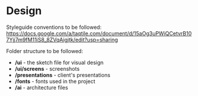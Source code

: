 # Design

Styleguide conventions to be followed: https://docs.google.com/a/taqtile.com/document/d/15aOg3uPWiQCetvrB107Yjj7m9fM11iS8_8ZVqAigjtk/edit?usp=sharing

Folder structure to be followed:
- **/ui** - the sketch file for visual design
- **/ui/screens** - screenshots
- **/presentations** - client's presentations
- **/fonts** - fonts used in the project
- **/ai** - architecture files
